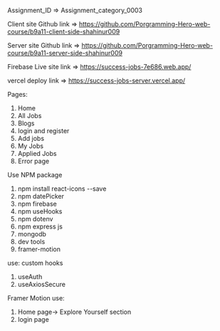 Assignment_ID => Assignment_category_0003

Client site Github link => https://github.com/Porgramming-Hero-web-course/b9a11-client-side-shahinur009

Server site Github link => https://github.com/Porgramming-Hero-web-course/b9a11-server-side-shahinur009

Firebase Live site link => https://success-jobs-7e686.web.app/


vercel deploy link => https://success-jobs-server.vercel.app/

Pages:
1. Home
2. All Jobs
3. Blogs
4. login and register
5. Add jobs
6. My Jobs
7. Applied Jobs
8. Error page 

Use NPM package
1. npm install react-icons --save
2. npm datePicker
3. npm firebase
4. npm useHooks
5. npm dotenv
6. npm express js
7. mongodb 
8. dev tools
9. framer-motion

use: custom hooks
1. useAuth
2. useAxiosSecure

Framer Motion use:
1. Home page-> Explore Yourself section
2. login page


